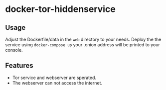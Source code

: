 # docker-tor-hiddenservice

## Usage
Adjust the Dockerfile/data in the `web` directory to your needs.
Deploy the the service using `docker-compose up` your .onion address will be printed to your console.

## Features
- Tor service and webserver are sperated.
- The webserver can not access the internet.
